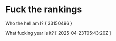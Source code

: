 # Fuck the rankings

Who the hell am I?
{ 33150496 }

What fucking year is it?
[ 2025-04-23T05:43:20Z ]
